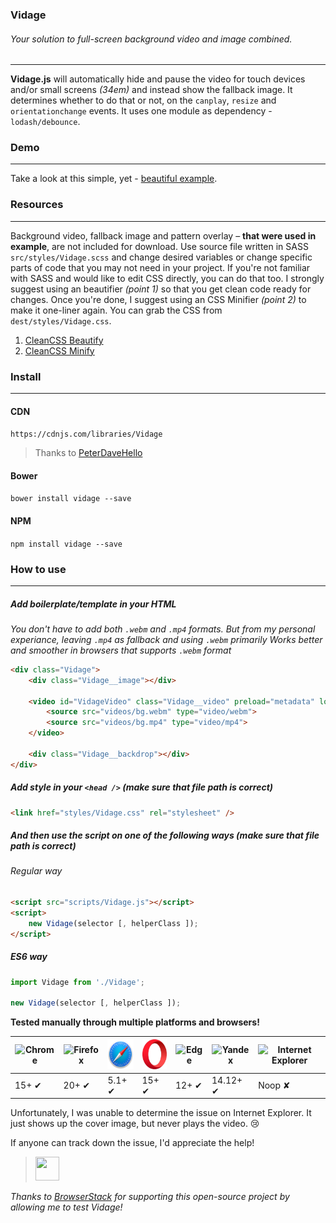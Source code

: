 ### Vidage
###### Your solution to full-screen background video and image combined.
---

**Vidage.js** will automatically hide and pause the video for touch devices and/or small screens _(34em)_ and instead show the fallback image. It determines whether to do that or not, on the `canplay`, `resize` and `orientationchange` events. It uses one module as dependency - `lodash/debounce`.

### Demo
---
Take a look at this simple, yet - [beautiful example](https://dvLden.github.io/Vidage/).

### Resources
---
Background video, fallback image and pattern overlay – **that were used in example**, are not included for download.
Use source file written in SASS `src/styles/Vidage.scss` and change desired variables or change specific parts of code that you may not need in your project. If you're not familiar with SASS and would like to edit CSS directly, you can do that too. I strongly suggest using an beautifier _(point 1)_ so that you get clean code ready for changes. Once you're done, I suggest using an CSS Minifier _(point 2)_ to make it one-liner again. You can grab the CSS from `dest/styles/Vidage.css`.

1. [CleanCSS Beautify](http://www.cleancss.com/css-beautify/)
2. [CleanCSS Minify](http://www.cleancss.com/css-minify/)

### Install
---

#### CDN
`https://cdnjs.com/libraries/Vidage`
> Thanks to [PeterDaveHello](https://github.com/PeterDaveHello)

#### Bower
`bower install vidage --save`

#### NPM
`npm install vidage --save`

### How to use
---

##### Add boilerplate/template in your HTML
_You don't have to add both `.webm` and `.mp4` formats._
_But from my personal experiance, leaving `.mp4` as fallback and using `.webm` primarily_
_Works better and smoother in browsers that supports `.webm` format_

```html
<div class="Vidage">
    <div class="Vidage__image"></div>

    <video id="VidageVideo" class="Vidage__video" preload="metadata" loop autoplay muted>
        <source src="videos/bg.webm" type="video/webm">
        <source src="videos/bg.mp4" type="video/mp4">
    </video>

    <div class="Vidage__backdrop"></div>
</div>
```

##### Add style in your `<head />` _(make sure that file path is correct)_

```html
<link href="styles/Vidage.css" rel="stylesheet" />
```

##### And then use the script on one of the following ways _(make sure that file path is correct)_

###### Regular way
```html
<script src="scripts/Vidage.js"></script>
<script>
    new Vidage(selector [, helperClass ]);
</script>
```

##### ES6 way
```javascript
import Vidage from './Vidage';

new Vidage(selector [, helperClass ]);
```


**Tested manually through multiple platforms and browsers!**

| <img src="https://raw.githubusercontent.com/alrra/browser-logos/master/chrome/chrome_128x128.png" width="48" height="48" alt="Chrome"> | <img src="https://raw.githubusercontent.com/alrra/browser-logos/master/firefox/firefox_128x128.png" width="48" height="48" alt="Firefox"> | <img src="https://raw.githubusercontent.com/alrra/browser-logos/master/safari/safari_128x128.png" width="48" height="48" alt="Safari"> | <img src="https://raw.githubusercontent.com/alrra/browser-logos/master/opera/opera_128x128.png" width="48" height="48" alt="Opera"> | <img src="https://raw.githubusercontent.com/alrra/browser-logos/master/edge/edge_128x128.png" width="48" height="48" alt="Edge"> | <img src="https://raw.githubusercontent.com/alrra/browser-logos/master/yandex/yandex_128x128.png" width="48" height="48" alt="Yandex"> | <img src="https://raw.githubusercontent.com/alrra/browser-logos/master/internet-explorer/internet-explorer_128x128.png" width="48" height="48" alt="Internet Explorer"> |
|---|---|---|---|---|---|---|
| 15+ ✔ | 20+ ✔ | 5.1+ ✔ | 15+ ✔ | 12+ ✔ | 14.12+ ✔ | Noop ✘ |

Unfortunately, I was unable to determine the issue on Internet Explorer. It just shows up the cover image, but never plays the video. :cry:

If anyone can track down the issue, I'd appreciate the help!

> <img src="https://avatars0.githubusercontent.com/u/1119453?v=3&s=200" width="38" height="38">
_Thanks to [BrowserStack](https://www.browserstack.com/) for supporting this open-source project by allowing me to test Vidage!_
